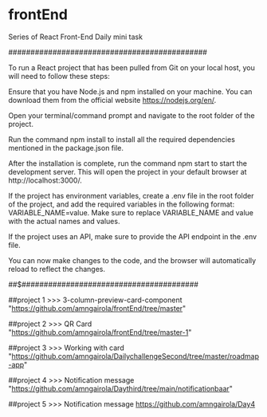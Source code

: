 # frontEnd
Series of React Front-End Daily mini task 

#############################################

To run a React project that has been pulled from Git on your local host, you will need to follow these steps:

Ensure that you have Node.js and npm installed on your machine. You can download them from the official website https://nodejs.org/en/.

Open your terminal/command prompt and navigate to the root folder of the project.

Run the command npm install to install all the required dependencies mentioned in the package.json file.

After the installation is complete, run the command npm start to start the development server. This will open the project in your default browser at http://localhost:3000/.

If the project has environment variables, create a .env file in the root folder of the project, and add the required variables in the following format: VARIABLE_NAME=value. Make sure to replace VARIABLE_NAME and value with the actual names and values.

If the project uses an API, make sure to provide the API endpoint in the .env file.

You can now make changes to the code, and the browser will automatically reload to reflect the changes.

##$########################################

##project 1  >>>  3-column-preview-card-component
"https://github.com/amngairola/frontEnd/tree/master"

##project 2 >>> QR Card
"https://github.com/amngairola/frontEnd/tree/master-1"

##project 3 >>> Working with card
"https://github.com/amngairola/DailychallengeSecond/tree/master/roadmap-app"

##project 4 >>> Notification message
"https://github.com/amngairola/Daythird/tree/main/notificationbaar"

##project 5 >>> Notification message
https://github.com/amngairola/Day4

